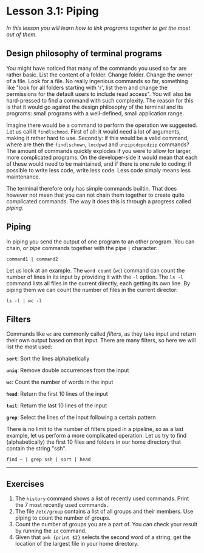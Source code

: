 # Lesson 3.1: Piping
*In this lesson you will learn how to link programs together to get the most out of them.*

## Design philosophy of terminal programs
You might have noticed that many of the commands you used so far are rather basic. List the content of a folder. Change folder. Change the owner of a file. Look for a file. No really ingenious commands so far, something like "look for all folders starting with 'r', list them and change the permissions for the default users to include read access". You will also be hard-pressed to find a command with such complexity. The reason for this is that it would go against the design philosophy of the terminal and its programs: small programs with a well-defined, small application range.

Imagine there would be a command to perform the operation we suggested. Let us call it `findlschmod`. First of all: it would need a lot of arguments, making it rather hard to use. Secondly: if this would be a valid command, where are then the `findlschown`, `lncdpwd` and `unzipcdcpcdzip` commands? The amount of commands quickly explodes if you were to allow for larger, more complicated programs. On the developer-side it would mean that each of these would need to be maintained, and if there is one rule to coding: if possible to write less code, write less code. Less code simply means less maintenance.

The terminal therefore only has simple commands builtin. That does however not mean that you can not chain them together to create quite complicated commands. The way it does this is through a progress called *piping*.

## Piping
In piping you send the output of one program to an other program. You can chain, or *pipe* commands together with the pipe `|` character:

```
command1 | command2
```

Let us look at an example. The `word count` (`wc`) command can count the number of lines in its input by providing it with the `-l` option. The `ls -l` command lists all files in the current directly, each getting its own line. By piping them we can count the number of files in the current director:

```
ls -l | wc -l
```

## Filters
Commands like `wc` are commonly called *filters*, as they take input and return their own output based on that input. There are many filters, so here we will list the most used:

**`sort`**: Sort the lines alphabetically

**`uniq`**: Remove double occurrences from the input

**`wc`**: Count the number of words in the input

**`head`**: Return the first 10 lines of the input

**`tail`**: Return the last 10 lines of the input

**`grep`**: Select the lines of the input following a certain pattern

There is no limit to the number of filters piped in a pipeline, so as a last example, let us perform a more complicated operation. Let us try to find (alphabetically) the first 10 files and folders in our home directory that contain the string "ssh".

```
find ~ | grep ssh | sort | head
```

---
## Exercises
1. The `history` command shows a list of recently used commands. Print the 7 most recently used commands.
2. The file `/etc/group` contains a list of all groups and their members. Use piping to count the number of groups.
3. Count the number of groups you are a part of. You can check your result by running the `id` command.
4. Given that `awk {print $2}` selects the second word of a string, get the location of the largest file in your home directory.
